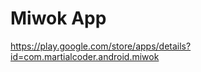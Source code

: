 Miwok App
===================================

https://play.google.com/store/apps/details?id=com.martialcoder.android.miwok

